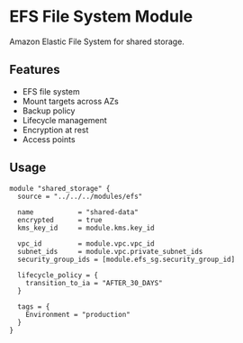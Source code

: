 # EFS File System Module

Amazon Elastic File System for shared storage.

## Features
- EFS file system
- Mount targets across AZs
- Backup policy
- Lifecycle management
- Encryption at rest
- Access points

## Usage

```hcl
module "shared_storage" {
  source = "../../../modules/efs"

  name           = "shared-data"
  encrypted      = true
  kms_key_id     = module.kms.key_id
  
  vpc_id         = module.vpc.vpc_id
  subnet_ids     = module.vpc.private_subnet_ids
  security_group_ids = [module.efs_sg.security_group_id]
  
  lifecycle_policy = {
    transition_to_ia = "AFTER_30_DAYS"
  }
  
  tags = {
    Environment = "production"
  }
}
```
